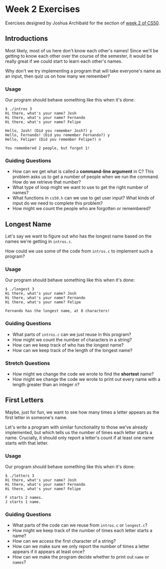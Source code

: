 # Week 2 Exercises

Exercises designed by Joshua Archibald for the section of [week 2 of CS50](https://cs50.harvard.edu/college/weeks/2).

## Introductions

Most likely, most of us here don't know each other's names! Since we'll be getting to know each other over the course of the semester, it would be really great if we could start to learn each other's names.

Why don't we try implementing a program that will take everyone's name as an input, then quiz us on how many we remember?

### Usage

Our program should behave something like this when it's done:

```
$ ./intros 3
Hi there, what's your name? Josh
Hi there, what's your name? Fernando
Hi there, what's your name? Felipe

Hello, Josh! (Did you remember Josh?) y
Hello, Fernando! (Did you remember Fernando?) y
Hello, Felipe! (Did you remember Felipe?) n

You remembered 2 people, but forgot 1!
```

### Guiding Questions

- How can we get what is called a **command-line argument** in C? This problem asks us to get a number of people when we run the command. How do we retrieve that number?
- What type of loop might we want to use to get the right number of names?
- What functions in `cs50.h` can we use to get user input? What kinds of input do we need to complete this problem?
- How might we count the people who are forgotten or remembered?


## Longest Name

Let's say we want to figure out who has the longest name based on the names we're getting in `intros.c`.

How could we use some of the code from `intros.c` to implement such a program?

### Usage

Our program should behave something like this when it's done:

```
$ ./longest 3
Hi there, what's your name? Josh
Hi there, what's your name? Fernando
Hi there, what's your name? Felipe

Fernando has the longest name, at 8 characters!
```

### Guiding Questions

- What parts of `intros.c` can we just reuse in this program?
- How might we count the number of characters in a string?
- How can we keep track of who has the longest name?
- How can we keep track of the length of the longest name?

### Stretch Questions

- How might we change the code we wrote to find the **shortest** name?
- How might we change the code we wrote to print out every name with a length greater than an integer *n*?

## First Letters

Maybe, just for fun, we want to see how many times a letter appears as the first letter in someone's name.

Let's write a program with similar functionality to those we've already implemented, but which tells us the number of times each letter starts a name. Crucially, it should only report a letter's count if at least one name starts with that letter.

### Usage

Our program should behave something like this when it's done:

```
$ ./letters 3
Hi there, what's your name? Josh
Hi there, what's your name? Fernando
Hi there, what's your name? Felipe

F starts 2 names.
J starts 1 name.
```

### Guiding Questions

- What parts of the code can we reuse from `intros.c` or `longest.c`?
- How might we keep track of the number of times each letter starts a name?
- How can we access the first character of a string?
- How can we make sure we only report the number of times a letter appears if it appears at least once?
- How can we make the program decide whether to print out `name` or `names`?
